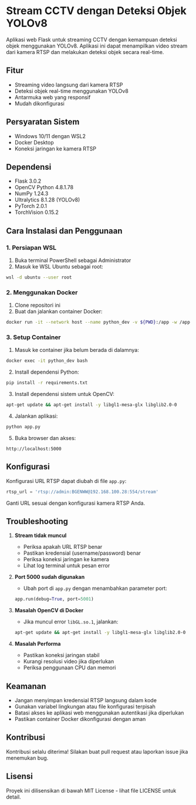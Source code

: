 # Stream CCTV dengan Deteksi Objek YOLOv8

Aplikasi web Flask untuk streaming CCTV dengan kemampuan deteksi objek menggunakan YOLOv8. Aplikasi ini dapat menampilkan video stream dari kamera RTSP dan melakukan deteksi objek secara real-time.

## Fitur
- Streaming video langsung dari kamera RTSP
- Deteksi objek real-time menggunakan YOLOv8
- Antarmuka web yang responsif
- Mudah dikonfigurasi

## Persyaratan Sistem
- Windows 10/11 dengan WSL2
- Docker Desktop
- Koneksi jaringan ke kamera RTSP

## Dependensi
- Flask 3.0.2
- OpenCV Python 4.8.1.78
- NumPy 1.24.3
- Ultralytics 8.1.28 (YOLOv8)
- PyTorch 2.0.1
- TorchVision 0.15.2

## Cara Instalasi dan Penggunaan

### 1. Persiapan WSL
1. Buka terminal PowerShell sebagai Administrator
2. Masuk ke WSL Ubuntu sebagai root:
```bash
wsl -d ubuntu --user root
```

### 2. Menggunakan Docker
1. Clone repositori ini
2. Buat dan jalankan container Docker:
```bash
docker run -it --network host --name python_dev -v ${PWD}:/app -w /app python:3.9 bash
```

### 3. Setup Container
1. Masuk ke container jika belum berada di dalamnya:
```bash
docker exec -it python_dev bash
```

2. Install dependensi Python:
```bash
pip install -r requirements.txt
```

3. Install dependensi sistem untuk OpenCV:
```bash
apt-get update && apt-get install -y libgl1-mesa-glx libglib2.0-0
```

4. Jalankan aplikasi:
```bash
python app.py
```

5. Buka browser dan akses:
```
http://localhost:5000
```

## Konfigurasi

Konfigurasi URL RTSP dapat diubah di file `app.py`:

```python
rtsp_url = 'rtsp://admin:BGENWW@192.168.100.28:554/stream'
```

Ganti URL sesuai dengan konfigurasi kamera RTSP Anda.

## Troubleshooting

1. **Stream tidak muncul**
   - Periksa apakah URL RTSP benar
   - Pastikan kredensial (username/password) benar
   - Periksa koneksi jaringan ke kamera
   - Lihat log terminal untuk pesan error

2. **Port 5000 sudah digunakan**
   - Ubah port di `app.py` dengan menambahkan parameter port:
   ```python
   app.run(debug=True, port=5001)
   ```

3. **Masalah OpenCV di Docker**
   - Jika muncul error `libGL.so.1`, jalankan:
   ```bash
   apt-get update && apt-get install -y libgl1-mesa-glx libglib2.0-0
   ```

4. **Masalah Performa**
   - Pastikan koneksi jaringan stabil
   - Kurangi resolusi video jika diperlukan
   - Periksa penggunaan CPU dan memori

## Keamanan

- Jangan menyimpan kredensial RTSP langsung dalam kode
- Gunakan variabel lingkungan atau file konfigurasi terpisah
- Batasi akses ke aplikasi web menggunakan autentikasi jika diperlukan
- Pastikan container Docker dikonfigurasi dengan aman

## Kontribusi

Kontribusi selalu diterima! Silakan buat pull request atau laporkan issue jika menemukan bug.

## Lisensi

Proyek ini dilisensikan di bawah MIT License - lihat file LICENSE untuk detail. 
